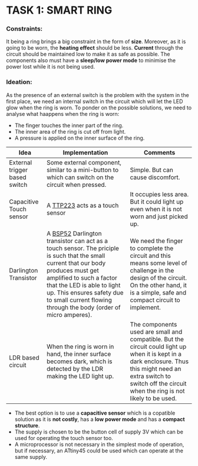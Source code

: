 # TASK 1: SMART RING 

### Constraints:
It being a ring brings a big constraint in the form of **size**. Moreover, as it is going to be worn, the **heating effect** should be less. **Current** through the circuit should be maintained low to make it as safe as possible. The components also must have a **sleep/low power mode** to minimise the power lost while it is not being used.

### Ideation:
As the presence of an external switch is the problem with the system in the first place, we need an internal switch in the circuit which will let the LED glow when the ring is worn. To ponder on the possible solutions, we need to analyse what haappens when the ring is worn:
* The finger touches the inner part of the ring.
* The inner area of the ring is cut off from light.
* A pressure is applied on the inner surface of the ring.


| Idea | Implementation | Comments |
|-------------------|--------------------|--------------------|
| External trigger based switch | Some external component, similar to a mini-button to which can switch on the circuit when pressed. | Simple. But can cause discomfort. |
| Capacitive Touch sensor | A [TTP223](https://datasheet.lcsc.com/szlcsc/TTP223-BA6_C80757.pdf) acts as a touch sensor | It occupies less area. But it could light up even when it is not worn and just picked up. |
| Darlington Transistor | A [BSP52](https://www.mouser.in/datasheet/2/308/BSP52T1-D-1803012.pdf) Darlington transistor can act as a touch sensor. The priciple is such that the small current that our body produces must get amplified to such a factor that the LED is able to light up. This ensures safety due to small current flowing through the body (order of micro amperes). | We need the finger to complete the circuit and this means some level of challenge in the design of the circuit. On the other hand, it is a simple, safe and compact circuit to implement. |
| LDR based circuit | When the ring is worn in hand, the inner surface becomes dark, which is detected by the LDR making the LED light up. | The components used are small and compatible. But the circuit could light up when it is kept in a dark enclosure. Thus this might need an extra switch to switch off the circuit when the ring is not likely to be used. |

* The best option is to use a **capacitive sensor** which is a copatible solution as it is **not costly**, has a **low power mode** and has a **compact structure**. 
* The supply is chosen to be the button cell of supply 3V which can be used for operating the touch sensor too. 
* A microprocessor is not necessary in the simplest mode of operation, but if necessary, an ATtiny45 could be used which can operate at the same supply.
